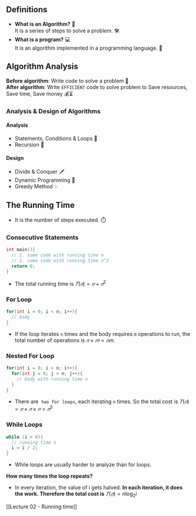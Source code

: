 ## Definitions
- **What is an Algorithm?** 🤔  
  It is a series of steps to solve a problem. 🛠️  
- **What is a program?** 💻  
  It is an algorithm implemented in a programming language. 🚀  

## Algorithm Analysis
**Before algorithm**: Write code to solve a problem 📝  
**After algorithm**: Write `EFFICIENT` code to solve problem to Save resources, Save time, Save money 💰⏳  

### Analysis & Design of Algorithms
#### Analysis
- Statements, Conditions & Loops 🔄  
- Recursion 🔄  
#### Design
- Divide & Conquer 🗡️  
- Dynamic Programming 🔄  
- Greedy Method 💡  

## The Running Time
- It is the number of steps executed. ⏱️  

### Consecutive Statements
```cpp
int main(){
  // 1. some code with running time n
  // 2. some code with running time n^2
  return 0;
}
```
- The total running time is $𝑇(𝑛) = 𝑛 + 𝑛^2$

### For Loop
```cpp
for(int i = 0; i < n; i++){
  // body
}
```
- If the loop iterates `n` times and the body requires `m` operations to run, the total number of operations is $𝑛 × 𝑚 = 𝑛𝑚$.  

### Nested For Loop
```cpp
for(int i = 0; i < n; i++){
  for(int j = 0; j < n; j++){
    // body with running time n
  }
}
```
- There are` two for loops`, each iterating `n` times. So the total cost is $𝑇(𝑛) = 𝑛×𝑛×𝑛 =𝑛^3$

### While Loops
```cpp
while (i > 0){
  // running time n
  i = i / 2;
}
```
 * While loops are usually harder to analyze than for loops.

**How many times the loop repeats?**  
* In every iteration, the value of i gets halved. **In each iteration, it does the work. Therefore the total cost is** $𝑇(𝑛) = n \log_2{i}$

[[Lecture 02 - Running time]]